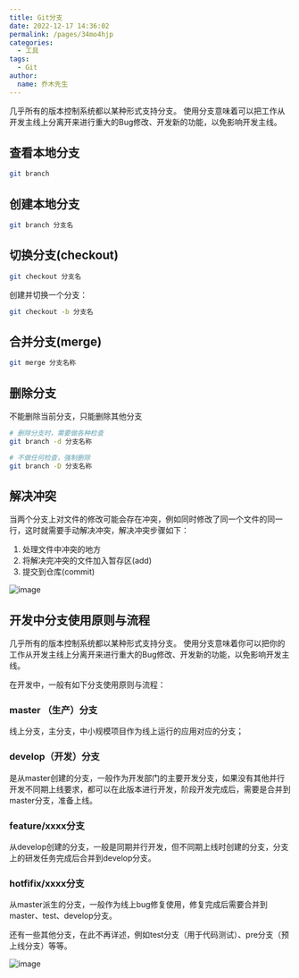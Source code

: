 ```yaml
---
title: Git分支
date: 2022-12-17 14:36:02
permalink: /pages/34mo4hjp
categories: 
  - 工具
tags: 
  - Git
author: 
  name: 乔木先生
---
```



几乎所有的版本控制系统都以某种形式支持分支。 使用分支意味着可以把工作从开发主线上分离开来进行重大的Bug修改、开发新的功能，以免影响开发主线。

<!-- more -->



## 查看本地分支

```bash
git branch
```


## 创建本地分支

```bash
git branch 分支名
```


## 切换分支(checkout)

```bash
git checkout 分支名
```

创建并切换一个分支：

```bash
git checkout -b 分支名
```


## 合并分支(merge)

```bash
git merge 分支名称
```


## 删除分支

不能删除当前分支，只能删除其他分支

```bash
# 删除分支时，需要做各种检查
git branch -d 分支名称

# 不做任何检查，强制删除
git branch -D 分支名称
```


## 解决冲突

当两个分支上对文件的修改可能会存在冲突，例如同时修改了同一个文件的同一行，这时就需要手动解决冲突，解决冲突步骤如下：

1. 处理文件中冲突的地方
2. 将解决完冲突的文件加入暂存区(add)
3. 提交到仓库(commit)

![image](https://file.qaomuu.com/blog/zo16lRR-Ko8m4kH3ccXtaqkW6-iv799glk_QcJEU7p8.png)



## 开发中分支使用原则与流程

几乎所有的版本控制系统都以某种形式支持分支。 使用分支意味着你可以把你的工作从开发主线上分离开来进行重大的Bug修改、开发新的功能，以免影响开发主线。

在开发中，一般有如下分支使用原则与流程：



### master （生产）分支

线上分支，主分支，中小规模项目作为线上运行的应用对应的分支；



### develop（开发）分支

是从master创建的分支，一般作为开发部门的主要开发分支，如果没有其他并行开发不同期上线要求，都可以在此版本进行开发，阶段开发完成后，需要是合并到master分支，准备上线。



### feature/xxxx分支

从develop创建的分支，一般是同期并行开发，但不同期上线时创建的分支，分支上的研发任务完成后合并到develop分支。



### hotfifix/xxxx分支

从master派生的分支，一般作为线上bug修复使用，修复完成后需要合并到master、test、develop分支。



还有一些其他分支，在此不再详述，例如test分支（用于代码测试）、pre分支（预上线分支）等等。

![image](https://file.qaomuu.com/blog/Pr6ILt11zJlA7E1zXCbuGs-BmdBOhIakJiG6a5_f9Sg.png)
